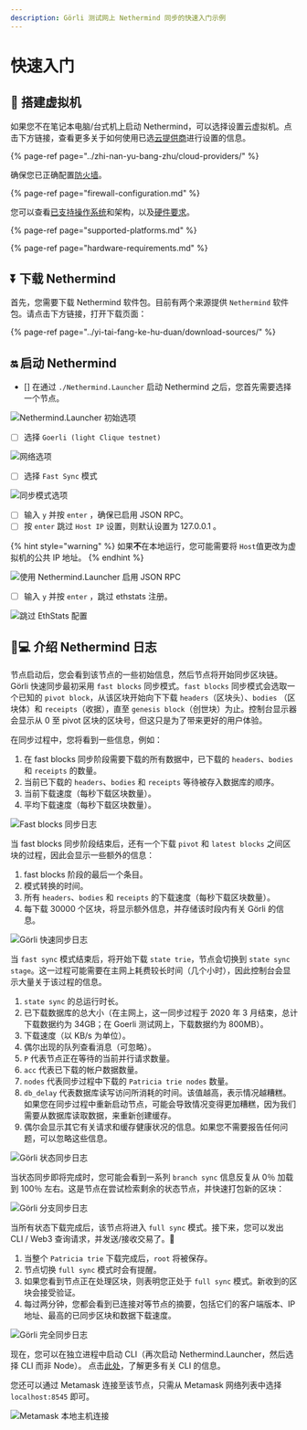 ```yaml
---
description: Görli 测试网上 Nethermind 同步的快速入门示例
---
```


# 快速入门

## 🔧 搭建虚拟机

如果您不在笔记本电脑/台式机上启动 Nethermind，可以选择设置云虚拟机。点击下方链接，查看更多关于如何使用已选[云提供商](../zhi-nan-yu-bang-zhu/cloud-providers/)进行设置的信息。

{% page-ref page="../zhi-nan-yu-bang-zhu/cloud-providers/" %}

确保您已正确配置[防火墙](firewall-configuration.md)。

{% page-ref page="firewall-configuration.md" %}

您可以查看[已支持操作系统](supported-platforms.md)和架构，以及[硬件要求](hardware-requirements.md)。

{% page-ref page="supported-platforms.md" %}

{% page-ref page="hardware-requirements.md" %}

## ⏬ 下载 Nethermind

首先，您需要下载 Nethermind 软件包。目前有两个来源提供 `Nethermind` 软件包。请点击下方链接，打开下载页面：

{% page-ref page="../yi-tai-fang-ke-hu-duan/download-sources/" %}

## 🔛 启动 Nethermind

* \[\] 在通过 `./Nethermind.Launcher` 启动 Nethermind 之后，您首先需要选择一个节点。

![Nethermind.Launcher &#x521D;&#x59CB;&#x9009;&#x9879;](https://github.com/NethermindEth/nethermind/raw/master/docs/source/start/launcher.png)

* [ ] 选择 `Goerli (light Clique testnet)`

![&#x7F51;&#x7EDC;&#x9009;&#x9879;](https://github.com/NethermindEth/nethermind/raw/master/docs/source/start/goerli-choice.png)

* [ ] 选择 `Fast Sync` 模式

![&#x540C;&#x6B65;&#x6A21;&#x5F0F;&#x9009;&#x9879;](https://github.com/NethermindEth/nethermind/raw/master/docs/source/start/fast-sync-choice.png)

* [ ] 输入 `y` 并按 `enter` ，确保已启用 JSON RPC。
* [ ] 按 `enter` 跳过 `Host IP` 设置，则默认设置为 127.0.0.1 。

{% hint style="warning" %}
如果**不**在本地运行，您可能需要将 `Host`值更改为虚拟机的公共 IP 地址。
{% endhint %}

![&#x4F7F;&#x7528; Nethermind.Launcher &#x542F;&#x7528; JSON RPC](https://github.com/NethermindEth/nethermind/raw/master/docs/source/start/json-choice.png)

* [ ] 输入 `y` 并按 `enter` ，跳过 ethstats 注册。

![&#x8DF3;&#x8FC7; EthStats &#x914D;&#x7F6E;](https://github.com/NethermindEth/nethermind/raw/master/docs/source/start/ethstats-choice.png)

## 👨💻 介绍 Nethermind 日志

节点启动后，您会看到该节点的一些初始信息，然后节点将开始同步区块链。Görli 快速同步最初采用 `fast blocks` 同步模式。`fast blocks` 同步模式会选取一个已知的 `pivot block`，从该区块开始向下下载 `headers`（区块头）、`bodies` （区块体）和 `receipts`（收据），直至 `genesis block`（创世块）为止。控制台显示器会显示从 0 至 pivot 区块的区块号，但这只是为了带来更好的用户体验。

在同步过程中，您将看到一些信息，例如：

1. 在 fast blocks 同步阶段需要下载的所有数据中，已下载的 `headers`、`bodies` 和 `receipts` 的数量。
2. 当前已下载的 `headers`、`bodies` 和 `receipts` 等待被存入数据库的顺序。
3. 当前下载速度（每秒下载区块数量）。
4. 平均下载速度（每秒下载区块数量）。

![Fast blocks &#x540C;&#x6B65;&#x65E5;&#x5FD7;](https://github.com/NethermindEth/nethermind/raw/master/docs/source/start/fast-blocks-sync-annotated.png)

当 fast blocks 同步阶段结束后，还有一个下载 `pivot` 和 `latest blocks` 之间区块的过程，因此会显示一些额外的信息：

1. fast blocks 阶段的最后一个条目。
2. 模式转换的时间。
3. 所有 `headers`、`bodies` 和 `receipts` 的下载速度（每秒下载区块数量）。
4. 每下载 30000 个区块，将显示额外信息，并存储该时段内有关 Görli 的信息。

![G&#xF6;rli &#x5FEB;&#x901F;&#x540C;&#x6B65;&#x65E5;&#x5FD7;](https://github.com/NethermindEth/nethermind/raw/master/docs/source/start/fast-sync-annotated.png)

当 `fast sync` 模式结束后，将开始下载 `state trie`，节点会切换到 `state sync stage`。这一过程可能需要在主网上耗费较长时间（几个小时），因此控制台会显示大量关于该过程的信息。

1. `state sync` 的总运行时长。
2. 已下载数据库的总大小（在主网上，这一同步过程于 2020 年 3 月结束，总计下载数据约为 34GB；在 Goerli 测试网上，下载数据约为 800MB）。
3. 下载速度（以 KB/s 为单位）。
4. 偶尔出现的队列查看消息（可忽略）。
5. `P` 代表节点正在等待的当前并行请求数量。
6. `acc` 代表已下载的帐户数据数量。
7. `nodes` 代表同步过程中下载的 `Patricia trie nodes` 数量。
8. `db_delay` 代表数据库读写访问所消耗的时间。该值越高，表示情况越糟糕。如果您在同步过程中重新启动节点，可能会导致情况变得更加糟糕，因为我们需要从数据库读取数据，来重新创建缓存。
9. 偶尔会显示其它有关请求和缓存健康状况的信息。如果您不需要报告任何问题，可以忽略这些信息。

![G&#xF6;rli &#x72B6;&#x6001;&#x540C;&#x6B65;&#x65E5;&#x5FD7;](https://github.com/NethermindEth/nethermind/raw/master/docs/source/start/state-sync-annotated.png)

当状态同步即将完成时，您可能会看到一系列 `branch sync` 信息反复从 0％ 加载到 100％ 左右。这是节点在尝试检索剩余的状态节点，并快速打包新的区块：

![G&#xF6;rli &#x5206;&#x652F;&#x540C;&#x6B65;&#x65E5;&#x5FD7;](https://github.com/NethermindEth/nethermind/raw/master/docs/source/start/branch-sync.png)

当所有状态下载完成后，该节点将进入 `full sync` 模式。接下来，您可以发出 CLI / Web3 查询请求，并发送/接收交易了。🥳

1. 当整个 `Patricia trie` 下载完成后，`root` 将被保存。
2. 节点切换 `full sync` 模式时会有提醒。
3. 如果您看到节点正在处理区块，则表明您正处于 `full sync` 模式。新收到的区块会接受验证。
4. 每过两分钟，您都会看到已连接对等节点的摘要，包括它们的客户端版本、IP地址、最高的已同步区块和数据下载速度。

![G&#xF6;rli &#x5B8C;&#x5168;&#x540C;&#x6B65;&#x65E5;&#x5FD7;](https://github.com/NethermindEth/nethermind/raw/master/docs/source/start/full-sync-annotated.png)

现在，您可以在独立进程中启动 CLI（再次启动 Nethermind.Launcher，然后选择 CLI 而非 Node）。 点击[此处](https://nethermind.readthedocs.io/en/latest/cli.html)，了解更多有关 CLI 的信息。

您还可以通过 Metamask 连接至该节点，只需从 Metamask 网络列表中选择 `localhost:8545` 即可。

![Metamask &#x672C;&#x5730;&#x4E3B;&#x673A;&#x8FDE;&#x63A5;](https://github.com/NethermindEth/nethermind/raw/master/docs/source/metamask/localhost.png)

